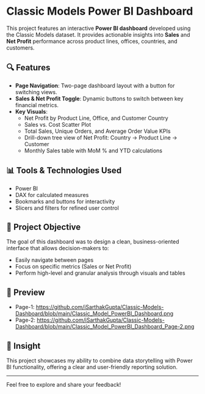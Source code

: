 # Classic Models Power BI Dashboard

This project features an interactive **Power BI dashboard** developed using the Classic Models dataset. It provides actionable insights into **Sales** and **Net Profit** performance across product lines, offices, countries, and customers.

## 🔍 Features

- **Page Navigation**: Two-page dashboard layout with a button for switching views.
- **Sales & Net Profit Toggle**: Dynamic buttons to switch between key financial metrics.
- **Key Visuals**:
  - Net Profit by Product Line, Office, and Customer Country
  - Sales vs. Cost Scatter Plot
  - Total Sales, Unique Orders, and Average Order Value KPIs
  - Drill-down tree view of Net Profit: Country → Product Line → Customer
  - Monthly Sales table with MoM % and YTD calculations

## 📊 Tools & Technologies Used

- Power BI  
- DAX for calculated measures  
- Bookmarks and buttons for interactivity  
- Slicers and filters for refined user control  

## 📎 Project Objective

The goal of this dashboard was to design a clean, business-oriented interface that allows decision-makers to:
- Easily navigate between pages
- Focus on specific metrics (Sales or Net Profit)
- Perform high-level and granular analysis through visuals and tables

## 📸 Preview

- Page-1: https://github.com/iSarthakGupta/Classic-Models-Dashboard/blob/main/Classic_Model_PowerBI_Dashboard.png
- Page-2: https://github.com/iSarthakGupta/Classic-Models-Dashboard/blob/main/Classic_Model_PowerBI_Dashboard_Page-2.png

## 🧠 Insight

This project showcases my ability to combine data storytelling with Power BI functionality, offering a clear and user-friendly reporting solution.

---

Feel free to explore and share your feedback!
